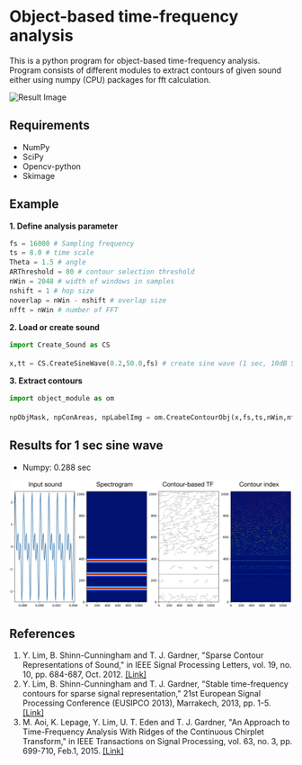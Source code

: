 # Object-based time-frequency analysis

This is a python program for object-based time-frequency analysis. Program consists of different modules to extract contours of given sound either using numpy (CPU) packages for fft calculation.

![Result Image](/Figures/Zebra_finch_example.png)

## Requirements
- NumPy
- SciPy
- Opencv-python
- Skimage

## Example

**1. Define analysis parameter**
```python
fs = 16000 # Sampling frequency
ts = 8.0 # time scale
Theta = 1.5 # angle
ARThreshold = 80 # contour selection threshold
nWin = 2048 # width of windows in samples
nshift = 1 # hop size
noverlap = nWin - nshift # overlap size
nfft = nWin # number of FFT
```

**2. Load or create sound**

```python
import Create_Sound as CS

x,tt = CS.CreateSineWave(0.2,50.0,fs) # create sine wave (1 sec, 10dB SNR)
```

**3. Extract contours**

```python
import object_module as om

npObjMask, npConAreas, npLabelImg = om.CreateContourObj(x,fs,ts,nWin,nfft,noverlap,Theta,ARThreshold)
```

## Results for 1 sec sine wave
- Numpy: 0.288 sec

![Result Image](/example_result.png)

## References
1. Y. Lim, B. Shinn-Cunningham and T. J. Gardner, "Sparse Contour Representations of Sound," in IEEE Signal Processing Letters, vol. 19, no. 10, pp. 684-687, Oct. 2012. [[Link]](http://ieeexplore.ieee.org/stamp/stamp.jsp?tp=&arnumber=6256698&isnumber=6249741)
2. Y. Lim, B. Shinn-Cunningham and T. J. Gardner, "Stable time-frequency contours for sparse signal representation," 21st European Signal Processing Conference (EUSIPCO 2013), Marrakech, 2013, pp. 1-5. [[Link]](http://ieeexplore.ieee.org/stamp/stamp.jsp?tp=&arnumber=6811462&isnumber=6811387)
3. M. Aoi, K. Lepage, Y. Lim, U. T. Eden and T. J. Gardner, "An Approach to Time-Frequency Analysis With Ridges of the Continuous Chirplet Transform," in IEEE Transactions on Signal Processing, vol. 63, no. 3, pp. 699-710, Feb.1, 2015. [[Link]](http://ieeexplore.ieee.org/stamp/stamp.jsp?tp=&arnumber=6937207&isnumber=6994902)
